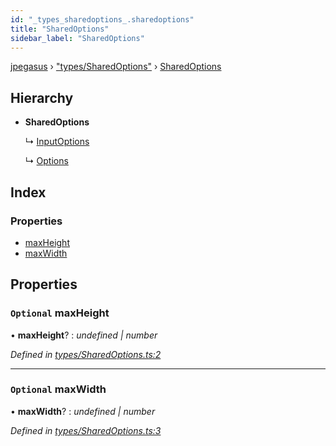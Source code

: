 ```yaml
---
id: "_types_sharedoptions_.sharedoptions"
title: "SharedOptions"
sidebar_label: "SharedOptions"
---
```


[jpegasus](../index.md) › ["types/SharedOptions"](../modules/_types_sharedoptions_.md) › [SharedOptions](_types_sharedoptions_.sharedoptions.md)

## Hierarchy

* **SharedOptions**

  ↳ [InputOptions](_types_inputoptions_.inputoptions.md)

  ↳ [Options](_types_options_.options.md)

## Index

### Properties

* [maxHeight](_types_sharedoptions_.sharedoptions.md#optional-maxheight)
* [maxWidth](_types_sharedoptions_.sharedoptions.md#optional-maxwidth)

## Properties

### `Optional` maxHeight

• **maxHeight**? : *undefined | number*

*Defined in [types/SharedOptions.ts:2](https://github.com/TonyBrobston/jpegasus/blob/418125c/src/types/SharedOptions.ts#L2)*

___

### `Optional` maxWidth

• **maxWidth**? : *undefined | number*

*Defined in [types/SharedOptions.ts:3](https://github.com/TonyBrobston/jpegasus/blob/418125c/src/types/SharedOptions.ts#L3)*
